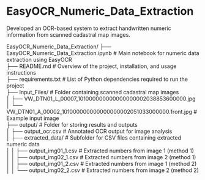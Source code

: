 # EasyOCR_Numeric_Data_Extraction
Developed an OCR-based system to extract handwritten numeric information from scanned cadastral map images.

EasyOCR_Numeric_Data_Extraction/
├── EasyOCR_Numeric_Data_Extraction.ipynb     # Main notebook for numeric data extraction using EasyOCR  
├── README.md                                 # Overview of the project, installation, and usage instructions  
├── requirements.txt                          # List of Python dependencies required to run the project  
├── Input_Files/                              # Folder containing scanned cadastral map images  
│   ├── VW_DTN01_L_00007_101000000000000000002038853600000.jpg
│   └── VW_DTN01_A_00002_101000000000000000002051033000000.front.jpg # Example input image  
├── output/                                    # Folder for storing results and outputs  
│   ├── output_ocr.csv                        # Annotated OCR output for image analysis  
│   ├── extracted_data/                       # Subfolder for CSV files containing extracted numeric data  
│   │   ├── output_img01_1.csv                # Extracted numbers from image 1 (method 1)  
│   │   ├── output_img02_1.csv                # Extracted numbers from image 2 (method 1)  
│   │   ├── output_img01_2.csv                # Extracted numbers from image 1 (method 2)  
│   │   └── output_img02_2.csv                # Extracted numbers from image 2 (method 2)  
                                 

